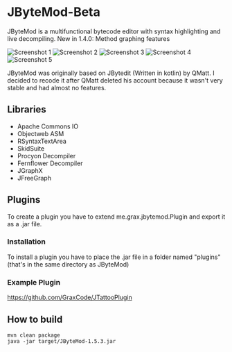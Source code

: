 # JByteMod-Beta
JByteMod is a multifunctional bytecode editor with syntax highlighting and live decompiling.
New in 1.4.0: Method graphing features

![Screenshot 1](https://i.imgur.com/Wwoe7mN.png)
![Screenshot 2](https://i.imgur.com/Cjj1Dh0.png)
![Screenshot 3](https://i.imgur.com/0x21dMo.png)
![Screenshot 4](https://i.imgur.com/NdWIxqd.png)
![Screenshot 5](https://i.imgur.com/eSUKCHi.png)

JByteMod was originally based on JBytedit (Written in kotlin) by QMatt.
I decided to recode it after QMatt deleted his account because it wasn't very stable and had almost no features.

## Libraries
- Apache Commons IO
- Objectweb ASM
- RSyntaxTextArea
- SkidSuite
- Procyon Decompiler
- Fernflower Decompiler
- JGraphX
- JFreeGraph

## Plugins

To create a plugin you have to extend me.grax.jbytemod.Plugin and export it as a .jar file.

### Installation

To install a plugin you have to place the .jar file in a folder named "plugins" (that's in the same directory as JByteMod)

### Example Plugin

https://github.com/GraxCode/JTattooPlugin

## How to build

    mvn clean package
    java -jar target/JByteMod-1.5.3.jar
    
